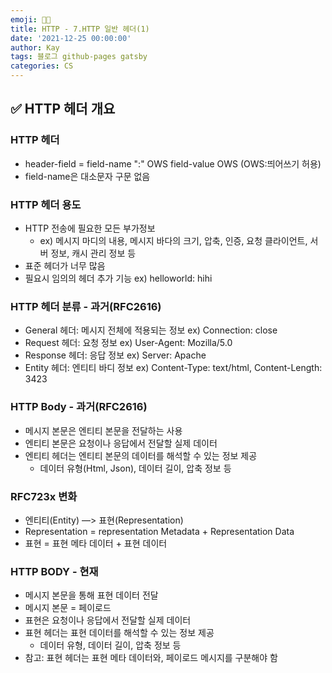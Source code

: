 ```yaml
---
emoji: 👨‍💻
title: HTTP - 7.HTTP 일반 헤더(1)
date: '2021-12-25 00:00:00'
author: Kay
tags: 블로그 github-pages gatsby
categories: CS
---
```


## ✅ HTTP 헤더 개요

### HTTP 헤더

- header-field = field-name ":" OWS field-value OWS (OWS:띄어쓰기 허용)
- field-name은 대소문자 구문 없음

### HTTP 헤더 용도

- HTTP 전송에 필요한 모든 부가정보
  - ex) 메시지 마디의 내용, 메시지 바다의 크기, 압축, 인증, 요청 클라이언트, 서버 정보, 캐시 관리 정보 등
- 표준 헤더가 너무 많음
- 필요시 임의의 헤더 추가 기능 ex) helloworld: hihi

### HTTP 헤더 분류 - 과거(RFC2616)

- General 헤더: 메시지 전체에 적용되는 정보 ex) Connection: close
- Request 헤더: 요청 정보 ex) User-Agent: Mozilla/5.0
- Response 헤더: 응답 정보 ex) Server: Apache
- Entity 헤더: 엔티티 바디 정보 ex) Content-Type: text/html, Content-Length: 3423

### HTTP Body - 과거(RFC2616)

- 메시지 본문은 엔티티 본문을 전달하는 사용
- 엔티티 본문은 요청이나 응답에서 전달할 실제 데이터
- 엔티티 헤더는 엔티티 본문의 데이터를 해석할 수 있는 정보 제공
  - 데이터 유형(Html, Json), 데이터 길이, 압축 정보 등

### RFC723x 변화

- 엔티티(Entity) —> 표현(Representation)
- Representation = representation Metadata + Representation Data
- 표현 = 표현 메타 데이터 + 표현 데이터

### HTTP BODY - 현재

- 메시지 본문을 통해 표현 데이터 전달
- 메시지 본문 = 페이로드
- 표현은 요청이나 응답에서 전달할 실제 데이터
- 표현 헤더는 표현 데이터를 해석할 수 있는 정보 제공
  - 데이터 유형, 데이터 길이, 압축 정보 등
- 참고: 표현 헤더는 표현 메타 데이터와, 페이로드 메시지를 구분해야 함

```toc

```
